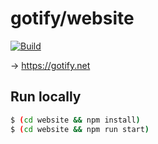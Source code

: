 # gotify/website
[![Build](https://github.com/gotify/website/actions/workflows/main.yml/badge.svg)](https://github.com/gotify/website/actions/workflows/main.yml)

-> https://gotify.net

## Run locally

```bash
$ (cd website && npm install)
$ (cd website && npm run start)
```
